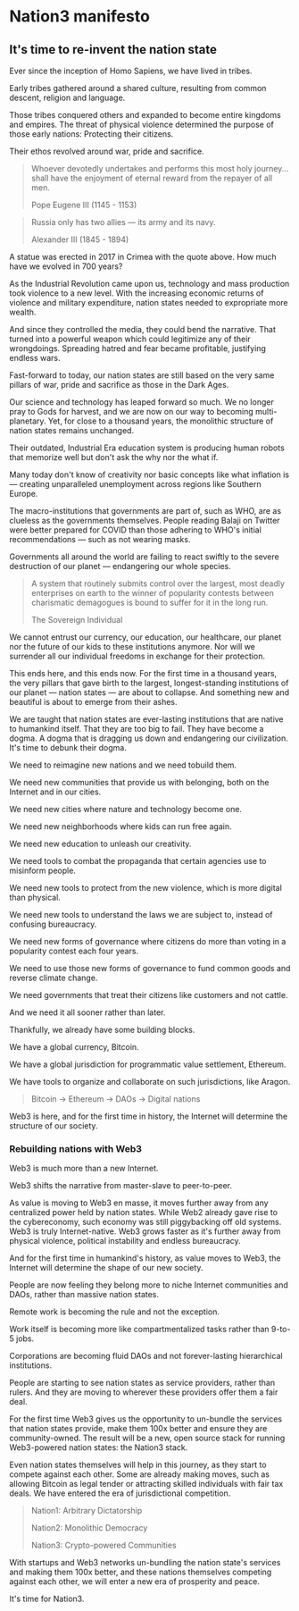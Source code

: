 # Nation3 manifesto

## It's time to re-invent the nation state

Ever since the inception of Homo Sapiens, we have lived in tribes.

Early tribes gathered around a shared culture, resulting from common descent, religion and language.

Those tribes conquered others and expanded to become entire kingdoms and empires. The threat of physical violence determined the purpose of those early nations: Protecting their citizens.

Their ethos revolved around war, pride and sacrifice.

> Whoever devotedly undertakes and performs this most holy journey... shall have the enjoyment of eternal reward from the repayer of all men.
>
> Pope Eugene III (1145 - 1153)

> Russia only has two allies — its army and its navy.
>
> Alexander III (1845 - 1894)

A statue was erected in 2017 in Crimea with the quote above.
How much have we evolved in 700 years?

As the Industrial Revolution came upon us, technology and mass production took violence to a new level. With the increasing economic returns of violence and military expenditure, nation states needed to expropriate more wealth.

And since they controlled the media, they could bend the narrative. That turned into a powerful weapon which could legitimize any of their wrongdoings. Spreading hatred and fear became profitable, justifying endless wars.

Fast-forward to today, our nation states are still based on the very same pillars of war, pride and sacrifice as those in the Dark Ages.

Our science and technology has leaped forward so much. We no longer pray to Gods for harvest, and we are now on our way to becoming multi-planetary. Yet, for close to a thousand years, the monolithic structure of nation states remains unchanged.

Their outdated, Industrial Era education system is producing human robots that memorize well but don't ask the why nor the what if.

Many today don't know of creativity nor basic concepts like what inflation is — creating unparalleled unemployment across regions like Southern Europe.

The macro-institutions that governments are part of, such as WHO, are as clueless as the governments themselves. People reading Balaji on Twitter were better prepared for COVID than those adhering to WHO's initial recommendations — such as not wearing masks.

Governments all around the world are failing to react swiftly to the severe destruction of our planet — endangering our whole species.

> A system that routinely submits control over the largest, most deadly enterprises on earth to the winner of popularity contests between charismatic demagogues is bound to suffer for it in the long run.
>
> The Sovereign Individual

We cannot entrust our currency, our education, our healthcare, our planet nor the future of our kids to these institutions anymore. Nor will we surrender all our individual freedoms in exchange for their protection.

This ends here, and this ends now. For the first time in a thousand years, the very pillars that gave birth to the largest, longest-standing institutions of our planet — nation states — are about to collapse. And something new and beautiful is about to emerge from their ashes.

We are taught that nation states are ever-lasting institutions that are native to humankind itself. That they are too big to fail. They have become a dogma. A dogma that is dragging us down and endangering our civilization.\
It's time to debunk their dogma.

We need to reimagine new nations and we need tobuild them.

We need new communities that provide us with belonging, both on the Internet and in our cities.

We need new cities where nature and technology become one.

We need new neighborhoods where kids can run free again.

We need new education to unleash our creativity.

We need tools to combat the propaganda that certain agencies use to misinform people.

We need new tools to protect from the new violence, which is more digital than physical.

We need new tools to understand the laws we are subject to, instead of confusing bureaucracy.

We need new forms of governance where citizens do more than voting in a popularity contest each four years.

We need to use those new forms of governance to fund common goods and reverse climate change.

We need governments that treat their citizens like customers and not cattle.

And we need it all sooner rather than later.

Thankfully, we already have some building blocks.

We have a global currency, Bitcoin.

We have a global jurisdiction for programmatic value settlement, Ethereum.

We have tools to organize and collaborate on such jurisdictions, like Aragon.

> Bitcoin → Ethereum → DAOs → Digital nations

Web3 is here, and for the first time in history, the Internet will determine the structure of our society.

### Rebuilding nations with Web3

Web3 is much more than a new Internet.

Web3 shifts the narrative from master-slave to peer-to-peer.

As value is moving to Web3 en masse, it moves further away from any centralized power held by nation states. While Web2 already gave rise to the cybereconomy, such economy was still piggybacking off old systems. Web3 is truly Internet-native. Web3 grows faster as it's further away from physical violence, political instability and endless bureaucracy.

And for the first time in humankind's history, as value moves to Web3, the Internet will determine the shape of our new society.

People are now feeling they belong more to niche Internet communities and DAOs, rather than massive nation states.

Remote work is becoming the rule and not the exception.

Work itself is becoming more like compartmentalized tasks rather than 9-to-5 jobs.

Corporations are becoming fluid DAOs and not forever-lasting hierarchical institutions.

People are starting to see nation states as service providers, rather than rulers. And they are moving to wherever these providers offer them a fair deal.

For the first time Web3 gives us the opportunity to un-bundle the services that nation states provide, make them 100x better and ensure they are community-owned. The result will be a new, open source stack for running Web3-powered nation states: the Nation3 stack.

Even nation states themselves will help in this journey, as they start to compete against each other. Some are already making moves, such as allowing Bitcoin as legal tender or attracting skilled individuals with fair tax deals. We have entered the era of jurisdictional competition.

> Nation1: Arbitrary Dictatorship
>
> Nation2: Monolithic Democracy
>
> Nation3: Crypto-powered Communities

With startups and Web3 networks un-bundling the nation state's services and making them 100x better, and these nations themselves competing against each other, we will enter a new era of prosperity and peace.

It's time for Nation3.
